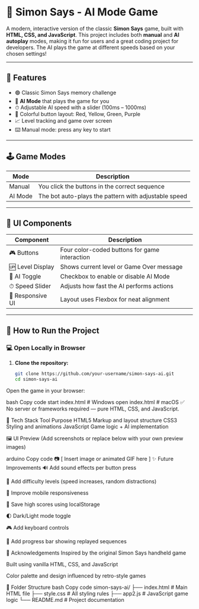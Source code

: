 # 🧠 Simon Says - AI Mode Game

A modern, interactive version of the classic **Simon Says** game, built with **HTML, CSS, and JavaScript**. This project includes both **manual** and **AI autoplay** modes, making it fun for users and a great coding project for developers. The AI plays the game at different speeds based on your chosen settings!

---

## 🚀 Features

- 🟢 Classic Simon Says memory challenge  
- 🤖 **AI Mode** that plays the game for you  
- ⏱ Adjustable AI speed with a slider (100ms – 1000ms)  
- 🧩 Colorful button layout: Red, Yellow, Green, Purple  
- 📈 Level tracking and game over screen  
- ⌨️ Manual mode: press any key to start  

---

## 🕹️ Game Modes

| Mode     | Description                                         |
|----------|-----------------------------------------------------|
| Manual   | You click the buttons in the correct sequence       |
| AI Mode  | The bot auto-plays the pattern with adjustable speed|

---

## 🎨 UI Components

| Component        | Description                                      |
|------------------|--------------------------------------------------|
| 🎮 Buttons        | Four color-coded buttons for game interaction   |
| 🆙 Level Display  | Shows current level or Game Over message        |
| 🤖 AI Toggle      | Checkbox to enable or disable AI Mode           |
| ⏱ Speed Slider   | Adjusts how fast the AI performs actions        |
| 📐 Responsive UI | Layout uses Flexbox for neat alignment           |

---

## 🧪 How to Run the Project

### 💻 Open Locally in Browser

1. **Clone the repository:**

   ```bash
   git clone https://github.com/your-username/simon-says-ai.git
   cd simon-says-ai
Open the game in your browser:

bash
Copy code
start index.html    # Windows
open index.html     # macOS
✅ No server or frameworks required — pure HTML, CSS, and JavaScript.

🔧 Tech Stack
Tool	Purpose
HTML5	Markup and layout structure
CSS3	Styling and animations
JavaScript	Game logic + AI implementation

🖼 UI Preview
(Add screenshots or replace below with your own preview images)

arduino
Copy code
📷 [ Insert image or animated GIF here ]
✨ Future Improvements
🔊 Add sound effects per button press

🎯 Add difficulty levels (speed increases, random distractions)

📱 Improve mobile responsiveness

💾 Save high scores using localStorage

🌓 Dark/Light mode toggle

🎮 Add keyboard controls

🔄 Add progress bar showing replayed sequences

🙌 Acknowledgements
Inspired by the original Simon Says handheld game

Built using vanilla HTML, CSS, and JavaScript

Color palette and design influenced by retro-style games

📁 Folder Structure
bash
Copy code
simon-says-ai/
├── index.html         # Main HTML file
├── style.css          # All styling rules
├── app2.js            # JavaScript game logic
└── README.md          # Project documentation
